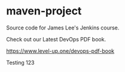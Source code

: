 # maven-project
Source code for James Lee's Jenkins course.

Check out our Latest DevOps PDF book.

https://www.level-up.one/devops-pdf-book


Testing 123
